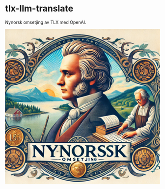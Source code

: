 tlx-llm-translate
=================

Nynorsk omsetjing av TLX med OpenAI.

![Omsetjing](omsetjing.png)
